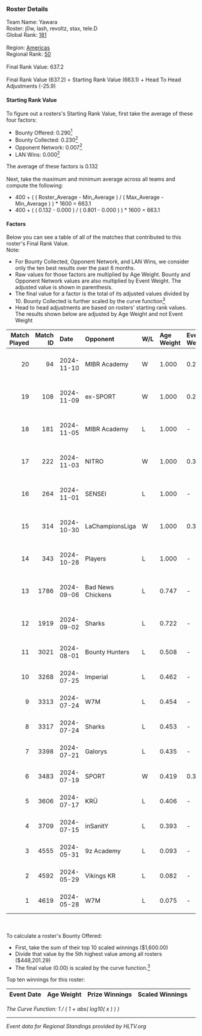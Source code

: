 ### Roster Details<br />
Team Name: Yawara<br />
Roster: j0w, lash, revoltz, stax, tele.D<br />
Global Rank: [181](../../standings_global_2024_11_13.md)<br />
<br />
Region: [Americas]( ../../standings_americas_2024_11_13.md)<br />
Regional Rank: [50]( ../../standings_americas_2024_11_13.md)<br />
<br />
Final Rank Value:  637.2<br />
<br />
Final Rank Value (637.2) = Starting Rank Value (663.1) + Head To Head Adjustments (-25.9)<br />

#### Starting Rank Value<br />
To figure out a rosters's Starting Rank Value, first take the average of these four factors:<br />
- Bounty Offered: 0.290[<sup>1</sup>](#table2)
- Bounty Collected: 0.230[<sup>2</sup>](#table1)
- Opponent Network: 0.007[<sup>2</sup>](#table1)
- LAN Wins: 0.000[<sup>2</sup>](#table1)

The average of these factors is 0.132<br />
<br />
Next, take the maximum and minimum average across all teams and compute the following:<br />
- 400 + ( ( Roster_Average - Min_Average ) / ( Max_Average - Min_Average ) ) * 1600 = 663.1
- 400 + ( ( 0.132 - 0.000 ) / ( 0.801 - 0.000 ) ) * 1600 = 663.1


#### Factors<br />
Below you can see a table of all of the matches that contributed to this roster's Final Rank Value.<br />
Note:<br />

- For Bounty Collected, Opponent Network, and LAN Wins, we consider only the ten best results over the past 6 months.
- Raw values for those factors are multiplied by Age Weight. Bounty and Opponent Network values are also multiplied by Event Weight. The adjusted value is shown in parenthesis.
- The final value for a factor is the total of its adjusted values divided by 10. Bounty Collected is further scaled by the curve function[<sup>3</sup>](#curveFunction)
- Head to head adjustments are based on rosters' starting rank values. The results shown below are adjusted by Age Weight and not Event Weight
<span id="table1"></span><br />


| Match Played | Match ID | Date       | Opponent          | W/L | Age Weight | Event Weight | Bounty Collected | Opponent Network | LAN Wins  | H2H Adj. | Roster                            |
| -: | -: | :- | :- | :- | :- | :- | :- | :- | :- | -: | :- |
|           20 |       94 | 2024-11-10 | MIBR Academy      | W   | 1.000      | 0.270        | 0.002 (0.001)    | 0.140 (0.038)    | 0 (0.000) |    16.35 | j0w, lash, revoltz, stax, tele.D  |
|           19 |      108 | 2024-11-09 | ex-SPORT          | W   | 1.000      | 0.270        | 0.001 (0.000)    | 0.000 (0.000)    | 0 (0.000) |    11.32 | j0w, lash, revoltz, stax, tele.D  |
|           18 |      181 | 2024-11-05 | MIBR Academy      | L   | 1.000      | -            | -                | -                | -         |   -15.21 | j0w, lash, revoltz, stax, tele.D  |
|           17 |      222 | 2024-11-03 | NITRO             | W   | 1.000      | 0.371        | 0.001 (0.000)    | 0.035 (0.013)    | 0 (0.000) |    11.00 | j0w, lash, revoltz, stax, tele.D  |
|           16 |      264 | 2024-11-01 | SENSEI            | L   | 1.000      | -            | -                | -                | -         |   -12.60 | j0w, lash, revoltz, stax, tele.D  |
|           15 |      314 | 2024-10-30 | LaChampionsLiga   | W   | 1.000      | 0.371        | 0.009 (0.003)    | 0.035 (0.013)    | 0 (0.000) |    11.45 | j0w, lash, revoltz, stax, tele.D  |
|           14 |      343 | 2024-10-28 | Players           | L   | 1.000      | -            | -                | -                | -         |   -13.68 | j0w, lash, revoltz, stax, tele.D  |
|           13 |     1786 | 2024-09-06 | Bad News Chickens | L   | 0.747      | -            | -                | -                | -         |   -10.42 | j0w, lash, PremiuM, revoltz, stax |
|           12 |     1919 | 2024-09-02 | Sharks            | L   | 0.722      | -            | -                | -                | -         |    -2.33 | j0w, lash, PremiuM, revoltz, stax |
|           11 |     3021 | 2024-08-01 | Bounty Hunters    | L   | 0.508      | -            | -                | -                | -         |    -4.82 | j0w, lash, revoltz, ritz, stax    |
|           10 |     3268 | 2024-07-25 | Imperial          | L   | 0.462      | -            | -                | -                | -         |    -0.88 | j0w, lash, revoltz, ritz, stax    |
|            9 |     3313 | 2024-07-24 | W7M               | L   | 0.454      | -            | -                | -                | -         |    -5.70 | j0w, lash, revoltz, ritz, stax    |
|            8 |     3317 | 2024-07-24 | Sharks            | L   | 0.453      | -            | -                | -                | -         |    -1.46 | j0w, lash, revoltz, ritz, stax    |
|            7 |     3398 | 2024-07-21 | Galorys           | L   | 0.435      | -            | -                | -                | -         |    -5.32 | j0w, lash, revoltz, ritz, stax    |
|            6 |     3483 | 2024-07-19 | SPORT             | W   | 0.419      | 0.371        | 0.001 (0.000)    | 0.034 (0.005)    | 0 (0.000) |     6.46 | j0w, lash, revoltz, ritz, stax    |
|            5 |     3606 | 2024-07-17 | KRÜ               | L   | 0.406      | -            | -                | -                | -         |    -3.19 | j0w, lash, revoltz, ritz, stax    |
|            4 |     3709 | 2024-07-15 | inSanitY          | L   | 0.393      | -            | -                | -                | -         |    -2.68 | j0w, lash, revoltz, ritz, stax    |
|            3 |     4555 | 2024-05-31 | 9z Academy        | L   | 0.093      | -            | -                | -                | -         |    -2.04 | j0w, lash, ritz, stax, Straafer   |
|            2 |     4592 | 2024-05-29 | Vikings KR        | L   | 0.082      | -            | -                | -                | -         |    -1.06 | j0w, lash, perez, ritz, stax      |
|            1 |     4619 | 2024-05-28 | W7M               | L   | 0.075      | -            | -                | -                | -         |    -1.05 | j0w, lash, perez, ritz, stax      |

<br />
<span id="table2"></span><br />
To calculate a roster's Bounty Offered:<br />

- First, take the sum of their top 10 scaled winnings ($1,600.00)
- Divide that value by the 5th highest value among all rosters ($448,201.29)
- The final value (0.00) is scaled by the curve function.[<sup>3</sup>](#curveFunction)

Top ten winnings for this roster:<br />

| Event Date | Age Weight | Prize Winnings | Scaled Winnings |
| :- | -: | :- | :- |


<span id="curveFunction"></span>_The Curve Function: 1 / ( 1 + abs( log10( x ) ) )_<br />

---
_Event data for Regional Standings provided by HLTV.org_<br />
